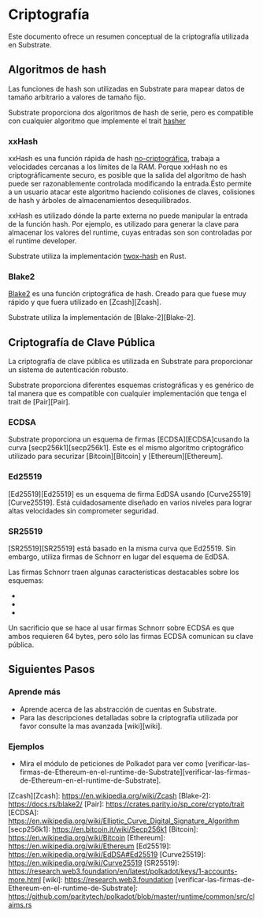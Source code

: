 # Criptografía

Este documento ofrece un resumen conceptual de la criptografía utilizada en Substrate.

## Algoritmos de hash

Las funciones de hash son utilizadas en Substrate para mapear datos de tamaño arbitrario a valores de tamaño fijo.

Substrate proporciona dos algoritmos de hash de serie, pero es compatible con cualquier algoritmo que implemente el trait [hasher][hasher]

### xxHash

xxHash es una función rápida de hash [no-criptográfica][no-criptográfica], trabaja a velocidades cercanas a los límites de la RAM. Porque xxHash no es criptográficamente securo, es posible que la salida del algoritmo de hash puede ser razonablemente controlada modificando la entrada.Ésto permite a un usuario atacar este algoritmo haciendo colisiones de claves, colisiones de hash y árboles de almacenamientos desequilibrados.

xxHash es utilizado dónde la parte externa no puede manipular la entrada de la función hash. Por ejemplo, es utilizado para generar la clave para almacenar los valores del runtime, cuyas entradas son son controladas por el runtime developer.

Substrate utiliza la implementación [twox-hash][twox-hash] en Rust.

[hasher]: https://crates.parity.io/sp_core/trait
[no-criptográfica]: https://en.wikipedia.org/wiki/Hash_function
[twox-hash]: https://github.com/shepmaster/twox-hash

### Blake2

[Blake2][Blake2] es una función criptográfica de hash. Creado para que fuese muy rápido y que fuera utilizado en [Zcash][Zcash].

Substrate utiliza la implementación de [Blake-2][Blake-2].

## Criptografía de Clave Pública

La criptografía de clave pública es utilizada en Substrate para proporcionar un sistema de autenticación robusto.

Substrate proporciona diferentes esquemas cristográficas y es genérico de tal manera que es compatible con cualquier implementación que tenga el trait de [Pair][Pair].

### ECDSA 

Substrate proporciona un esquema de firmas [ECDSA][ECDSA]cusando la curva [secp256k1][secp256k1]. Este es el mismo algoritmo criptográfico utilizado para securizar [Bitcoin][Bitcoin] y [Ethereum][Ethereum].

### Ed25519

[Ed25519][Ed25519] es un esquema de firma EdDSA usando [Curve25519][Curve25519]. Está cuidadosamente diseñado en varios niveles para lograr altas velocidades sin comprometer seguridad.

### SR25519

[SR25519][SR25519] está basado en la misma curva que Ed25519. Sin embargo, utiliza firmas de Schnorr en lugar del esquema de
EdDSA.

Las firmas Schnorr traen algunas características destacables sobre los esquemas:

- 
- 
- 

Un sacrificio que se hace al usar firmas Schnorr sobre ECDSA es que ambos requieren 64 bytes, pero sólo las firmas ECDSA comunican su clave pública.

## Siguientes Pasos

### Aprende más

- Aprende acerca de las abstracción de cuentas en Substrate.
- Para las descripciones detalladas sobre la criptografía utilizada por favor consulte la mas avanzada [wiki][wiki].

### Ejemplos

- Mira el módulo de peticiones de Polkadot para ver como [verificar-las-firmas-de-Ethereum-en-el-runtime-de-Substrate][verificar-las-firmas-de-Ethereum-en-el-runtime-de-Substrate].



[Blake2]: https://en.wikipedia.org/wiki/BLAKE_(hash_function)#BLAKE2
[Zcash][Zcash]: https://en.wikipedia.org/wiki/Zcash
[Blake-2]: https://docs.rs/blake2/
[Pair]: https://crates.parity.io/sp_core/crypto/trait
[ECDSA]: https://en.wikipedia.org/wiki/Elliptic_Curve_Digital_Signature_Algorithm
[secp256k1]: https://en.bitcoin.it/wiki/Secp256k1
[Bitcoin]: https://en.wikipedia.org/wiki/Bitcoin
[Ethereum]: https://en.wikipedia.org/wiki/Ethereum
[Ed25519]: https://en.wikipedia.org/wiki/EdDSA#Ed25519
[Curve25519]: https://en.wikipedia.org/wiki/Curve25519
[SR25519]: https://research.web3.foundation/en/latest/polkadot/keys/1-accounts-more.html
[wiki]: https://research.web3.foundation
[verificar-las-firmas-de-Ethereum-en-el-runtime-de-Substrate]: https://github.com/paritytech/polkadot/blob/master/runtime/common/src/claims.rs